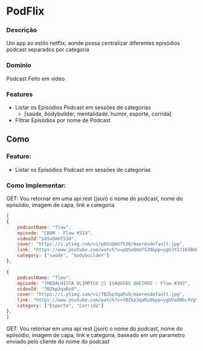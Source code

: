 # PodFlix

### Descrição
Um app ao estilo netflix, aonde possa centralizar diferentes episódios podcast separados por categoria

### Dominio
Podcast Feito em video

### Features
- Listar os Episódios Podcast em sessões de categorias
    - [saúde, bodybuilder, mentalidade, humor, esporte, corrida]
- Filtrar Episódios por nome de Podcast


## Como

### Feature:
- Listar os Episódios Podcast em sessões de categorias

### Como Implementar:
 GET: Vou retornar em uma api rest (json) o nome do podcast, nome do epiisódio, imagem de capa, link e categoria

```js
[
{
    podcastName: "flow",
    episode: "CBUM - Flow #319",
    videoId:"pQSuQmUfS30",
    cover: "https://i.ytimg.com/vi/pQSuQmUfS30/maxresdefault.jpg",
    link: "https://www.youtube.com/watch?v=pQSuQmUfS30&pp=ygUJY2J1bSBmbG93",
    category: ["saúde", "bodybuilder"]
},

{
    podcastName: "flow",
    episode: "[MEDALHISTA OLÍMPICO 🥈] ISAQUIAS QUEIROZ - Flow #393",
    videoId: "7BZkp3qaRu8",
    cover: "https://i.ytimg.com/vi/7BZkp3qaRu8/maxresdefault.jpg",
    link: "https://www.youtube.com/watch?v=7BZkp3qaRu8&pp=ygUVaXNhcXVpYXMgcXVlaXJveiBmbG93",
    category: ["Esporte", "Corrida"]
},
]
```


GET: Vou retornar em uma api rest (json) o nome do podcast, nome do epiisódio, imagem de capa, link e categoria, baseado em um parametro enviado pelo cliente do nome do podcast

